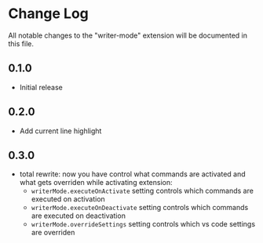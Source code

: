 # Change Log

All notable changes to the "writer-mode" extension will be documented in this file.

## 0.1.0

- Initial release

## 0.2.0

- Add current line highlight

## 0.3.0

- total rewrite: now you have control what commands are activated and what gets overriden while
  activating extension:
  - `writerMode.executeOnActivate` setting controls which commands are executed on activation
  - `writerMode.executeOnDeactivate` setting controls which commands are executed on deactivation
  - `writerMode.overrideSettings` setting controls which vs code settings are overriden
